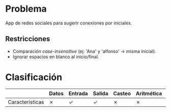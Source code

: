 # Problema

App de redes sociales para sugerir conexiones por iniciales.

## Restricciones

- Comparación *case-insensitive* (ej: 'Ana' y 'alfonso' → misma inicial).
- Ignorar espacios en blanco al inicio/final.

# Clasificación
|  | Datos | Entrada | Salida | Casteo | Aritmética | Relacionales | Lógicos | Condicionales | Ciclo | Matrices | Funciones |
|----------|-------|---------|--------|--------|------------|--------------|---------|---------------|-------|----------|-------------|
| Características | ✗ | ✓ | ✓ | ✗ | ✗ | ✗ | ✗ | ✓ | ✗ | ✗ | ✗ |
